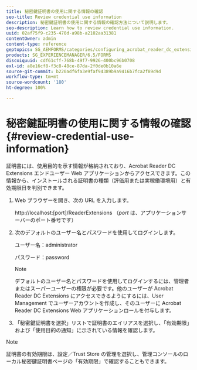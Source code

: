 ```yaml
---
title: 秘密鍵証明書の使用に関する情報の確認
seo-title: Review credential use information
description: 秘密鍵証明書の使用に関する情報の確認方法について説明します。
seo-description: Learn how to review credential use information.
uuid: 02af75f9-c235-470d-a98b-a2102aa31381
contentOwner: admin
content-type: reference
geptopics: SG_AEMFORMS/categories/configuring_acrobat_reader_dc_extensions
products: SG_EXPERIENCEMANAGER/6.5/FORMS
discoiquuid: cdf61cff-768b-49f7-9926-400bc96b0708
exl-id: a8e16cf8-f3c8-48ce-87da-2f0de0b10a6e
source-git-commit: b220adf6fa3e9faf94389b9a9416b7fca2f89d9d
workflow-type: tm+mt
source-wordcount: '180'
ht-degree: 100%

---
```


# 秘密鍵証明書の使用に関する情報の確認 {#review-credential-use-information}

証明書には、使用目的を示す情報が格納されており、Acrobat Reader DC Extensions エンドユーザー Web アプリケーションからアクセスできます。この情報から、インストールされる証明書の種類（評価用または実稼働環境用）と有効期限日を判別できます。

1. Web ブラウザーを開き、次の URL を入力します。

   http://localhost:[port]/ReaderExtensions （*port* は、アプリケーションサーバーのポート番号です）

1. 次のデフォルトのユーザー名とパスワードを使用してログインします。

   ユーザー名：administrator

   パスワード：password

   >[!NOTE]
   >
   >デフォルトのユーザー名とパスワードを使用してログインするには、管理者またはスーパーユーザーの権限が必要です。他のユーザーが Acrobat Reader DC Extensions にアクセスできるようにするには、User Management でユーザーアカウントを作成し、そのユーザーに Acrobat Reader DC Extensions Web アプリケーションロールを付与します。

1. 「秘密鍵証明書を選択」リストで証明書のエイリアスを選択し、「有効期限」および「使用目的の通知」に示されている情報を確認します。

>[!NOTE]
>
>証明書の有効期限は、設定／Trust Store の管理を選択し、管理コンソールのローカル秘密鍵証明書ページの「有効期限」で確認することもできます。
